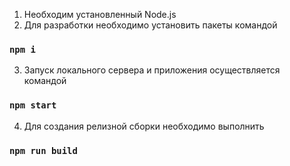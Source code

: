 1. Необходим установленный Node.js
2. Для разработки необходимо установить пакеты  командой 
### `npm i`
3. Запуск локального сервера и приложения осуществляется командой
### `npm start`
4. Для создания релизной сборки необходимо выполнить
### `npm run build`